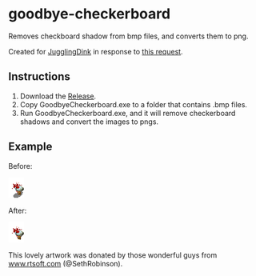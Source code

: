 # goodbye-checkerboard

Removes checkboard shadow from bmp files, and converts them to png.

Created for [JugglingDink](https://www.dinknetwork.com/user/JugglingDink/) in response to [this request](https://www.dinknetwork.com/forum.cgi?MID=205618).

## Instructions

1. Download the [Release](https://github.com/RedRecondite/goodbye-checkerboard/releases).
2. Copy GoodbyeCheckerboard.exe to a folder that contains .bmp files.
3. Run GoodbyeCheckerboard.exe, and it will remove checkerboard shadows and convert the images to pngs.

## Example

Before:

![Before](Example/before.png "Before")

After:

![After](Example/after.png "After")

This lovely artwork was donated by those wonderful guys from www.rtsoft.com (@SethRobinson).